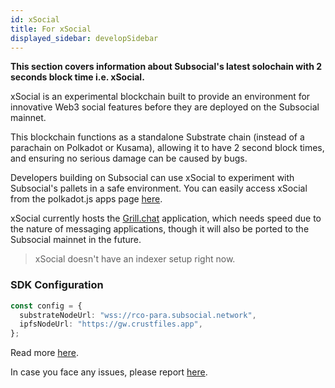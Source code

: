```yaml
---
id: xSocial
title: For xSocial
displayed_sidebar: developSidebar
---
```


**This section covers information about Subsocial's latest solochain with 2 seconds block time i.e. xSocial.**

xSocial is an experimental blockchain built to provide an environment for innovative Web3 social features before they are deployed on the Subsocial mainnet.

This blockchain functions as a standalone Substrate chain (instead of a parachain on Polkadot or Kusama), allowing it to have 2 second block times, and ensuring no serious damage can be caused by bugs.

Developers building on Subsocial can use xSocial to experiment with Subsocial's pallets in a safe environment. You can easily access xSocial from the polkadot.js apps page [here](https://polkadot.js.org/apps/?rpc=wss://xsocial.subsocial.network).

xSocial currently hosts the [Grill.chat](https://grill.chat) application, which needs speed due to the nature of messaging applications, though it will also be ported to the Subsocial mainnet in the future.

> xSocial doesn't have an indexer setup right now. 


### SDK Configuration

```ts
const config = {
  substrateNodeUrl: "wss://rco-para.subsocial.network",
  ipfsNodeUrl: "https://gw.crustfiles.app",
};
```

Read more [here](/docs/develop/sdk/configuration).

In case you face any issues, please report [here](https://t.me/+ZzvLu0ZfkQwxNGQy).
